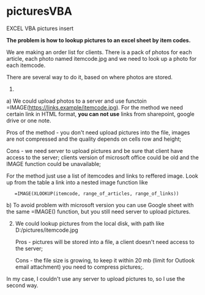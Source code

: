 # picturesVBA

EXCEL VBA pictures insert

**The problem is how to lookup pictures to an excel sheet by item codes.**

We are making an order list for clients. There is a pack of photos for each article, each photo named itemcode.jpg and we need to look up a photo for each itemcode.

There are several way to do it, based on where photos are stored.

1)

   a) We could upload photos to a server and use functoin =IMAGE(https://links.example/itemcode.jpg). For the method we need certain link in HTML format, **you can not use** links from sharepoint, google drive or one note.     
     

  Pros of the method - you don't need upload pictures into the file, images are not compressed and the quality depends on cells row and height;
  
  Cons -  we need server to upload pictures and be sure that client have access to the server; clients version of microsoft office could be old and the IMAGE function could be unavailable;
  
  For the method just use a list of itemcodes and links to reffered image. Look up from the table a link into a nested image function like
     
       =IMAGE(XLOOKUP(itemcode, range_of_articles, range_of_links))

     
   b) To avoid problem with microsoft version you can use Google sheet with the same =IMAGE() function, but you still need server to upload pictures.




2) We could lookup pictures from the local disk, with path like D:/pictures/itemcode.jpg
   
     Pros - pictures will be stored into a file, a client doesn't need access to the server;
   
     Cons - the file size is growing, to keep it within 20 mb (limit for Outlook email attachment) you need to compress pictures;.


In my case, I couldn't use any server to upload pictures to, so I use the second way.

    
     
